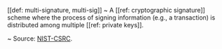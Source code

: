 [[def: multi-signature, multi-sig]]
~ A [[ref: cryptographic signature]] scheme where the process of signing information (e.g., a transaction) is distributed among multiple [[ref: private keys]].

~ Source: [NIST-CSRC](https://csrc.nist.gov/glossary/term/multi_signature).

